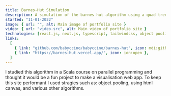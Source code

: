 ```yaml
---
title: Barnes-Hut Simulation
description: A simulation of the barnes hut algorithm using a quad tree
started: "11-01-2022"
image: { url: "", alt: Main image of portfolio site }
video: { url: "video.src", alt: Main video of portfolio site }
technologies: [react.js, next.js, typescript, tailwindcss, object pooling]
links:
  [
    { link: "github.com/babyccino/babyccino/barnes-hut", icon: mdi:github },
    { link: "https://barnes-hut.vercel.app/", icon: ion:open },
  ]
---
```


I studied this algorithm in a Scala course on parallel programming and thought it
would be a fun project to make a visualisation web app. To keep this site performant
I used stragies such as: object pooling, using html canvas, and various other algorithms.
